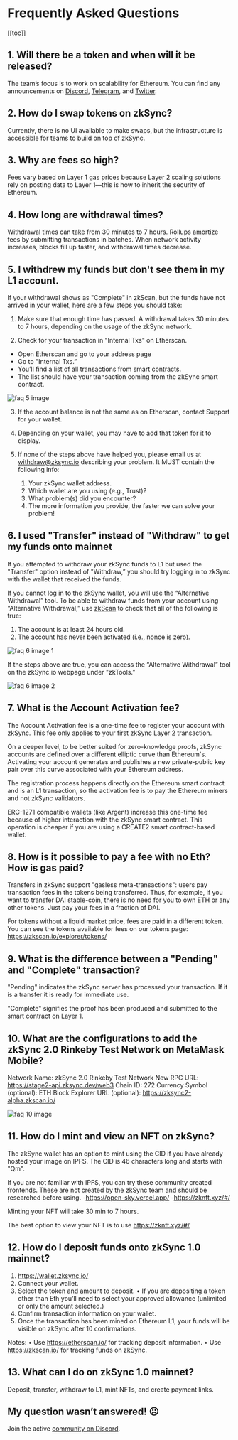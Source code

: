 # Frequently Asked Questions

[[toc]]

## 1. Will there be a token and when will it be released?

The team’s focus is to work on scalability for Ethereum. You can find any announcements on [Discord](https://discord.com/invite/px2aR7w), [Telegram](https://t.me/zksync), and [Twitter](https://twitter.com/zksync).

## 2. How do I swap tokens on zkSync?

Currently, there is no UI available to make swaps, but the infrastructure is accessible for teams to build on top of zkSync.

## 3. Why are fees so high?

Fees vary based on Layer 1 gas prices because Layer 2 scaling solutions rely on posting data to Layer 1—this is how to inherit the security of Ethereum.

## 4. How long are withdrawal times?

Withdrawal times can take from 30 minutes to 7 hours. Rollups amortize fees by submitting transactions in batches. When network activity increases, blocks fill up faster, and withdrawal times decrease.

## 5. I withdrew my funds but don't see them in my L1 account.

If your withdrawal shows as "Complete" in zkScan, but the funds have not arrived in your wallet, here are a few steps you should take:

1. Make sure that enough time has passed. A withdrawal takes 30 minutes to 7 hours, depending on the usage of the zkSync network.

2. Check for your transaction in "Internal Txs" on Etherscan.
- Open Etherscan and go to your address page
- Go to "Internal Txs.” 
- You’ll find a list of all transactions from smart contracts. 
- The list should have your transaction coming from the zkSync smart contract.
           
![faq 5 image](https://zksync.io/5faqetherscan.png)
           
3. If the account balance is not the same as on Etherscan, contact Support for your wallet. 

4. Depending on your wallet, you may have to add that token for it to display.

5. If none of the steps above have helped you, please email us at <withdraw@zksync.io> describing your problem. It MUST contain the following info:

   1. Your zkSync wallet address.
   2. Which wallet are you using (e.g., Trust)?
   3. What problem(s) did you encounter?
   4. The more information you provide, the faster we can solve your problem!
   
## 6. I used "Transfer" instead of "Withdraw" to get my funds onto mainnet

If you attempted to withdraw your zkSync funds to L1 but used the "Transfer" option instead of "Withdraw,” you should try logging in to zkSync with the wallet that received the funds. 

If you cannot log in to the zkSync wallet, you will use the “Alternative Withdrawal” tool. To be able to withdraw funds from your account using “Alternative Withdrawal,” use [zkScan](https://zkscan.io/) to check that all of the following is true:

   1. The account is at least 24 hours old.
   2. The account has never been activated (i.e., nonce is zero).

![faq 6 image 1](https://zksync.io/6faqaccountinfo.png)


If the steps above are true, you can access the “Alternative Withdrawal” tool on the zkSync.io webpage under "zkTools.”

![faq 6 image 2](https://zksync.io/6alternativewithdrawal.png)


## 7. What is the Account Activation fee?

The Account Activation fee is a one-time fee to register your account with zkSync. This fee only applies to your first zkSync Layer 2 transaction.

On a deeper level, to be better suited for zero-knowledge proofs, zkSync accounts are defined over a different elliptic curve than Ethereum's. Activating your account generates and publishes a new private-public key pair over this curve associated with your Ethereum address. 

The registration process happens directly on the Ethereum smart contract and is an L1 transaction, so the activation fee is to pay the Ethereum miners and not zkSync validators.

ERC-1271 compatible wallets (like Argent) increase this one-time fee because of higher interaction with the zkSync smart contract. This operation is cheaper if you are using a CREATE2 smart contract-based wallet.

## 8. How is it possible to pay a fee with no Eth? How is gas paid? 

Transfers in zkSync support "gasless meta-transactions": users pay transaction fees in the tokens being transferred. Thus, for example, if you want to transfer DAI stable-coin, there is no need for you to own ETH or any other tokens. Just pay your fees in a fraction of DAI.

For tokens without a liquid market price, fees are paid in a different token. You can see the tokens available for fees on our tokens page: <https://zkscan.io/explorer/tokens/>

## 9. What is the difference between a "Pending" and "Complete" transaction?

"Pending" indicates the zkSync server has processed your transaction. If it is a transfer it is ready for immediate use.

"Complete" signifies the proof has been produced and submitted to the smart contract on Layer 1.

## 10. What are the configurations to add the zkSync 2.0 Rinkeby Test Network on MetaMask Mobile?

Network Name: zkSync 2.0 Rinkeby Test Network 
New RPC URL: <https://stage2-api.zksync.dev/web3> 
Chain ID: 272 
Currency Symbol (optional): ETH 
Block Explorer URL (optional): <https://zksync2-alpha.zkscan.io/>

![faq 10 image](https://zksync.io/10faqmm.png)


## 11. How do I mint and view an NFT on zkSync?

The zkSync wallet has an option to mint using the CID if you have already hosted your image on IPFS. The CID is 46 characters long and starts with "Qm". 

If you are not familiar with IPFS, you can try these community created frontends. These are not created by the zkSync team and should be researched before using. 
-<https://open-sky.vercel.app/>
-<https://zknft.xyz/#/>

Minting your NFT will take 30 min to 7 hours.

The best option to view your NFT is to use <https://zknft.xyz/#/>

## 12. How do I deposit funds onto zkSync 1.0 mainnet?

1. <https://wallet.zksync.io/> 
2. Connect your wallet.
3. Select the token and amount to deposit.
• If you are depositing a token other than Eth you’ll need to select your approved allowance (unlimited or only the amount selected.)
4. Confirm transaction information on your wallet.
5. Once the transaction has been mined on Ethereum L1, your funds will be visible on zkSync after 10 confirmations.

Notes: 
• Use <https://etherscan.io/> for tracking deposit information. 
• Use <https://zkscan.io/> for tracking funds on zkSync.

## 13. What can I do on zkSync 1.0 mainnet?


Deposit, transfer, withdraw to L1, mint NFTs, and create payment links.


## My question wasn’t answered! ☹️

Join the active [community on Discord](https://discord.gg/fyPna387dU).

































